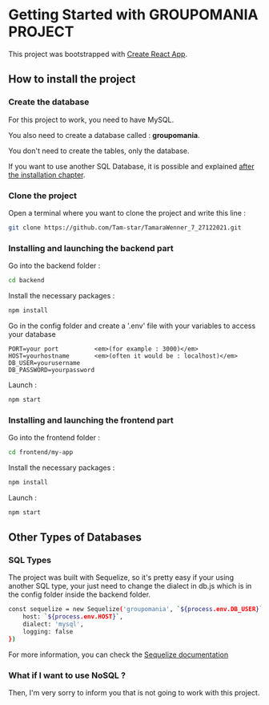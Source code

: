 # Getting Started with GROUPOMANIA PROJECT

This project was bootstrapped with [Create React App](https://github.com/facebook/create-react-app).

## How to install the project

### Create the database

For this project to work, you need to have MySQL.

You also need to create a database called : **groupomania**.

You don't need to create the tables, only the database. 

If you want to use another SQL Database, it is possible and explained [after the installation chapter](##other-types-of-databases).

### Clone the project

Open a terminal where you want to clone the project and write this line : 

````sh
git clone https://github.com/Tam-star/TamaraWenner_7_27122021.git
````

###  Installing and launching the backend part

Go into the backend folder : 

````sh
cd backend
````

Install the necessary packages :

````sh
npm install
````

Go in the config folder and create a '.env' file with your variables to access your database

````
PORT=your port 			<em>(for example : 3000)</em>
HOST=yourhostname 		<em>(often it would be : localhost)</em>
DB_USER=yourusername
DB_PASSWORD=yourpassword
````

Launch : 

````sh
npm start
````

###  Installing and launching the frontend part

Go into the frontend folder :

````sh
cd frontend/my-app
````

Install the necessary packages :

````sh
npm install
````

Launch : 

````sh
npm start
````

## Other Types of Databases

### SQL Types

The project was built with Sequelize, so it's pretty easy if your using another SQL type,
 your just need to change the dialect in db.js which is in the config folder inside the backend folder.

````sh
const sequelize = new Sequelize('groupomania', `${process.env.DB_USER}`, `${process.env.DB_PASSWORD}`, {
    host: `${process.env.HOST}`,
    dialect: 'mysql',
    logging: false
})

````

For more information, you can check the [Sequelize documentation](https://sequelize.org/v5/manual/dialects.html)


### What if I want to use NoSQL ? 

Then, I'm very sorry to inform you that is not going to work with this project.




